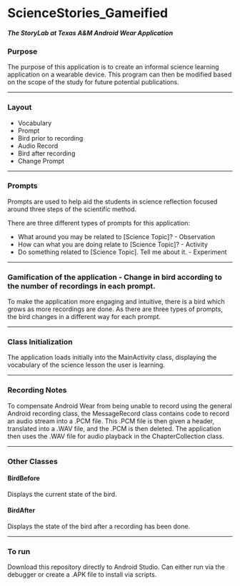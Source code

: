 # ScienceStories_Gameified
***The StoryLab at Texas A&M Android Wear Application***

### Purpose
The purpose of this application is to create an informal science learning application on a wearable device. This program can then be modified based on the scope of the study for future potential publications. 

- - - -
### Layout
* Vocabulary
* Prompt
* Bird prior to recording
* Audio Record
* Bird after recording
* Change Prompt

- - - -
### Prompts
Prompts are used to help aid the students in science reflection focused around three steps of the scientific method.

There are three different types of prompts for this application:
* What around you may be related to [Science Topic]?  - Observation
* How can what you are doing relate to [Science Topic]? - Activity
* Do something related to [Science Topic]. Tell me about it. - Experiment

- - - -
### Gamification of the application - Change in bird according to the number of recordings in each prompt.
To make the application more engaging and intuitive, there is a bird which grows as more recordings are done. As there are three types of prompts, the bird changes in a different way for each prompt.

- - - -
### Class Initialization
The application loads initially into the MainActivity class, displaying the vocabulary of the science lesson the user is learning.
- - - -
### Recording Notes
To compensate Android Wear from being unable to record using the general Android recording class, the MessageRecord class contains code to record an audio stream into a .PCM file. This .PCM file is then given a header, translated into a .WAV file, and the .PCM is then deleted. The application then uses the .WAV file for audio playback in the ChapterCollection class.

- - - -
### Other Classes

#### BirdBefore
Displays the current state of the bird.

#### BirdAfter
Displays the state of the bird after a recording has been done.

- - - -
### To run
Download this repository directly to Android Studio. Can either run via the debugger or create a .APK file to install via scripts.

